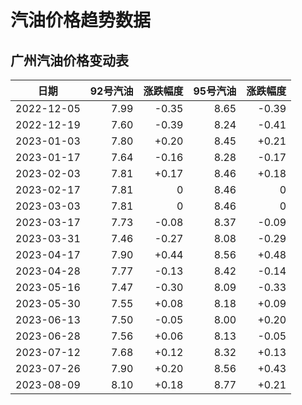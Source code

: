 # 汽油价格趋势数据

## 广州汽油价格变动表

|日期|92号汽油|涨跌幅度|95号汽油|涨跌幅度|
|:--:|---:|---:|---:|---:|
|2022-12-05|7.99|-0.35|8.65|-0.39|
|2022-12-19|7.60|-0.39|8.24|-0.41|
|2023-01-03|7.80|+0.20|8.45|+0.21|
|2023-01-17|7.64|-0.16|8.28|-0.17|
|2023-02-03|7.81|+0.17|8.46|+0.18|
|2023-02-17|7.81|0|8.46|0|
|2023-03-03|7.81|0|8.46|0|
|2023-03-17|7.73|-0.08|8.37|-0.09|
|2023-03-31|7.46|-0.27|8.08|-0.29|
|2023-04-17|7.90|+0.44|8.56|+0.48|
|2023-04-28|7.77|-0.13|8.42|-0.14|
|2023-05-16|7.47|-0.30|8.09|-0.33|
|2023-05-30|7.55|+0.08|8.18|+0.09|
|2023-06-13|7.50|-0.05|8.00|+0.20|
|2023-06-28|7.56|+0.06|8.13|-0.05|
|2023-07-12|7.68|+0.12|8.32|+0.13|
|2023-07-26|7.90|+0.20|8.56|+0.43|
|2023-08-09|8.10|+0.18|8.77|+0.21|

<div>
  <MyChart :option="firstOption" :style="firstStyle" />
  <MyChart :option="secondOption" />
  <OilCalculator :oils="oils"/>
</div>

<script setup lang="ts">
import { ref } from 'vue'

const firstStyle = {
  'height': '300px'
}
const firstOption = {
  title: {
    text: '广州汽油价格变动趋势'
  },
  tooltip: {
    trigger: 'axis',
    axisPointer: {
      type: 'cross',
      label: {
        backgroundColor: '#6a7985'
      }
    }
  },
  legend: {
    top: 20,
    data: [{ name: '92号汽油', icon: 'rect' }, { name: '95号汽油', icon: 'rect' }]
  },
  grid: {
    left: '3%',
    right: '4%',
    bottom: '3%',
    containLabel: true
  },
  xAxis: {
    type: 'category',
    boundaryGap: false,
    data: ["2022-12-05", "2022-12-19", "2023-01-03", "2023-01-17", "2023-02-03", "2023-02-17", "2023-03-03", "2023-03-17", "2023-03-31", "2023-04-17", "2023-04-28", "2023-05-16", "2023-05-30", "2023-06-13", "2023-06-28", "2023-07-12", "2023-07-26", "2023-08-09",]
  },
  yAxis: {
    type: 'value'
  },
  series: [
    {
      name: '92号汽油',
      type: 'line',
      areaStyle: {},
      emphasis: {
        focus: 'series'
      },
      data: ["7.99", "7.60", "7.80", "7.64", "7.81", "7.81", "7.81", "7.73", "7.46", "7.90", "7.77", "7.47", "7.55", "7.50", "7.56", "7.68", "7.90", "8.1",]
    },
    {
      name: '95号汽油',
      type: 'line',
      areaStyle: {},
      emphasis: {
        focus: 'series'
      },
      data: ["8.65", "8.24", "8.45", "8.28", "8.46", "8.46", "8.46", "8.37", "8.08", "8.56", "8.42", "8.09", "8.18", "8.00", "8.13", "8.32", "8.56", "8.77",]
    }
  ]
}

const secondOption = {
  title: {
    text: '城市油价总览'
  },
  tooltip: {
    trigger: 'axis',
    axisPointer: {
      type: 'shadow'
    }
  },
  legend: {
    top: 30
  },
  grid: {
    left: '3%',
    right: '4%',
    bottom: '3%',
    containLabel: true
  },
  xAxis: {
    type: 'value'
  },
  yAxis: {
    type: 'category',
    data: ['广东', '山东', '广西', '山西', '贵州', '陕西', '海南', '四川', '河北', '西藏', '河南', '新疆', '黑龙江', '吉林', '云南', '湖北', '浙江', '湖南', '北京', '上海', '江苏', '天津', '重庆', '江西', '辽宁', '安徽', '内蒙古', '福建', '宁夏', '甘肃', '青海']
  },
  series: [
    {
      name: '92汽油',
      type: 'bar',
      stack: 'total',
      label: {
        show: true
      },
      emphasis: {
        focus: 'series'
      },
      data: [8.10, 8.04, 8.13, 8.02, 8.21, 7.96, 9.19, 8.17, 8.07, 8.95, 8.09, 7.85, 8.04, 8.04, 8.22, 8.09, 8.05, 8.02, 8.08, 8.04, 8.05, 8.07, 8.14, 8.03, 8.05, 8.03, 8.01, 8.04, 7.97, 8.08, 8.03]
    },
    {
      name: '95汽油',
      type: 'bar',
      stack: 'total',
      label: {
        show: true
      },
      emphasis: {
        focus: 'series'
      },
      data: [8.77, 8.63, 8.79, 8.66, 8.67, 8.41, 9.76, 8.73, 8.53, 9.47, 8.63, 8.41, 8.61, 8.67, 8.83, 8.66, 8.56, 8.53, 8.60, 8.55, 8.56, 8.53, 8.60, 8.63, 8.58, 8.59, 8.55, 8.58, 8.43, 8.62, 8.61]
    },
    {
      name: '98汽油',
      type: 'bar',
      stack: 'total',
      label: {
        show: true
      },
      emphasis: {
        focus: 'series'
      },
      data: [9.91, 9.35, 9.93, 9.36, 9.57, 11.04, 11.06, 9.49, 9.36, 10.55, 9.29, 9.39, 9.76, 9.45, 9.51, 9.70, 9.37, 9.33, 9.58, 9.55, 10.06, 9.81, 9.68, 10.13, 9.35, 9.61, 9.38, 9.58, 9.60, 9.38]
    },
    {
      name: '0号柴油',
      type: 'bar',
      stack: 'total',
      label: {
        show: true
      },
      emphasis: {
        focus: 'series'
      },
      data: [7.75, 7.66, 7.80, 7.82, 7.85, 7.64, 7.83, 7.79, 7.75, 8.28, 7.73, 7.52, 7.54, 7.66, 7.82, 7.74, 7.73, 7.82, 7.80, 7.73, 7.71, 7.75, 7.81, 7.80, 7.65, 7.79, 7.62, 7.74, 7.63, 7.65, 7.67]
    }
  ]
}

const oils = [
    {
      price: '8.10',
      rate: '+0.18',
      name: '92号汽油'
    },
    {
      price: '8.77',
      rate: '+0.21',
      name: '95号汽油'
    }
  ]

</script>